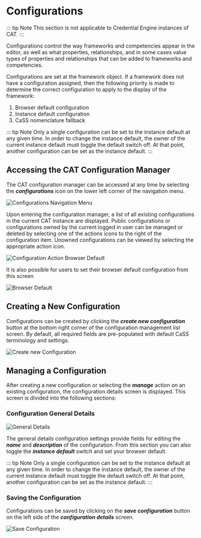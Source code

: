 # Configurations

::: tip Note
This section is not applicable to Credential Engine instances of CAT.
:::

Configurations control the way frameworks and competencies appear in the editor, as well as what properties,
relationships, and in some cases value types of properties and relationships that can be added to frameworks and competencies.

Configurations are set at the framework object. If a framework does not have a configuration assigned,
then the following priority is made to determine the correct configuration to apply to the display of the framework:
1. Browser default configuration
2. Instance default configuration
3. CaSS nomenclature fallback

::: tip Note
Only a single configuration can be set to the instance default at any given time. In order to change the instance default, the owner of the current instance default must toggle the default switch off. At that point, another configuration can be set as the instance default.
:::

## Accessing the CAT Configuration Manager

The CAT configuration manager can be accessed at any time by selecting the ***configurations*** icon on the
lower left corner of the navigation menu.

![Configurations Navigation Menu](/v1.5/authoring/configurations.png)

Upon entering the configuration manager, a list of all existing configurations in the current CAT instance are displayed. Public configurations or configurations owned by the current logged in user can be managed or deleted by selecting one of the actions icons to the right of the configuration item. Unowned configurations can be viewed by selecting the appropriate action icon.

![Configuration Action Browser Default](/v1.5/authoring/browser-default.png)

It is also possible for users to set their browser default configuration from this screen

![Browser Default](/v1.5/authoring/view-manage-delete.png)


## Creating a New Configuration

Configurations can be created by clicking the ***create new configuration*** button at the bottom right corner of the configuration management list screen. By default, all required fields are pre-populated with default CaSS terminology and settings.

![Create new Configuration](/v1.5/authoring/create-new-configuration.png)

## Managing a Configuration

After creating a new configuration or selecting the ***manage*** action on an existing configuration, the configuration details screen is displayed. This screen is divided into the following sections:

### Configuration General Details

![General Details](/v1.5/authoring/general-details.png)

The general details configuration settings provide fields for editing the ***name*** and ***description*** of the configuration. From this section you can also toggle the ***instance default*** switch and set your browser default.

::: tip Note
Only a single configuration can be set to the instance default at any given time. In order to change the instance default, the owner of the current instance default must toggle the default switch off. At that point, another configuration can be set as the instance default.
:::

### Saving the Configuration

Configurations can be saved by clicking on the ***save configuration*** button on the left side of the ***configuration details*** screen.

![Save Configuration](/v1.5/authoring/save-configuration.png)



